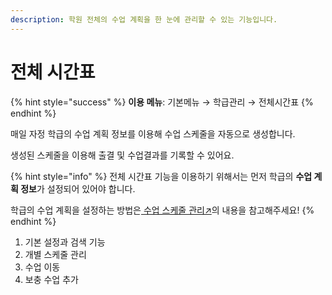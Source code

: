 ```yaml
---
description: 학원 전체의 수업 계획을 한 눈에 관리할 수 있는 기능입니다.
---
```


# 전체 시간표

{% hint style="success" %}
**이용 메뉴**: 기본메뉴 → 학급관리 → 전체시간표
{% endhint %}

매일 자정 학급의 수업 계획 정보를 이용해 수업 스케줄을 자동으로 생성합니다.&#x20;

생성된 스케줄을 이용해 출결 및 수업결과를 기록할 수 있어요.

{% hint style="info" %}
전체 시간표 기능을 이용하기 위해서는 먼저 학급의 **수업 계획 정보**가 설정되어 있어야 합니다.

학급의 수업 계획을 설정하는 방법은[ 수업 스케줄 관리↗](../../basic-features/class/planning.md)의 내용을 참고해주세요!
{% endhint %}

1. 기본 설정과 검색 기능
2. 개별 스케줄 관리
3. 수업 이동
4. 보충 수업 추가
